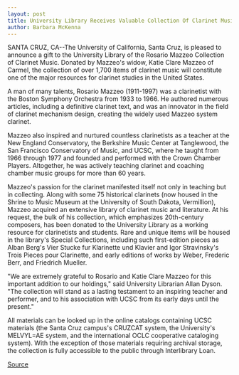 ```yaml
---
layout: post
title: University Library Receives Valuable Collection Of Clarinet Music
author: Barbara McKenna
---
```


SANTA CRUZ, CA--The University of California, Santa Cruz, is pleased to announce a gift to the University Library of the Rosario Mazzeo Collection of Clarinet Music. Donated by Mazzeo's widow, Katie Clare Mazzeo of Carmel, the collection of over 1,700 items of clarinet music will constitute one of the major resources for clarinet studies in the United States.

A man of many talents, Rosario Mazzeo (1911-1997) was a clarinetist with the Boston Symphony Orchestra from 1933 to 1966. He authored numerous articles, including a definitive clarinet text, and was an innovator in the field of clarinet mechanism design, creating the widely used Mazzeo system clarinet.

Mazzeo also inspired and nurtured countless clarinetists as a teacher at the New England Conservatory, the Berkshire Music Center at Tanglewood, the San Francisco Conservatory of Music, and UCSC, where he taught from 1966 through 1977 and founded and performed with the Crown Chamber Players. Altogether, he was actively teaching clarinet and coaching chamber music groups for more than 60 years.

Mazzeo's passion for the clarinet manifested itself not only in teaching but in collecting. Along with some 75 historical clarinets (now housed in the Shrine to Music Museum at the University of South Dakota, Vermillion), Mazzeo acquired an extensive library of clarinet music and literature. At his request, the bulk of his collection, which emphasizes 20th-century composers, has been donated to the University Library as a working resource for clarinetists and students. Rare and unique items will be housed in the library's Special Collections, including such first-edition pieces as Alban Berg's Vier Stucke fur Klarinette und Klavier and Igor Stravinsky's Trois Pieces pour Clarinette, and early editions of works by Weber, Frederic Berr, and Friedrich Mueller.

"We are extremely grateful to Rosario and Katie Clare Mazzeo for this important addition to our holdings," said University Librarian Allan Dyson. "The collection will stand as a lasting testament to an inspiring teacher and performer, and to his association with UCSC from its early days until the present."

All materials can be looked up in the online catalogs containing UCSC materials (the Santa Cruz campus's CRUZCAT system, the University's MELVYL=AE system, and the international OCLC cooperative cataloging system). With the exception of those materials requiring archival storage, the collection is fully accessible to the public through Interlibrary Loan.

[Source](http://www1.ucsc.edu/news_events/press_releases/archive/97-98/05-98/052698-University_library_.html "Permalink to 052698-University_library_")
